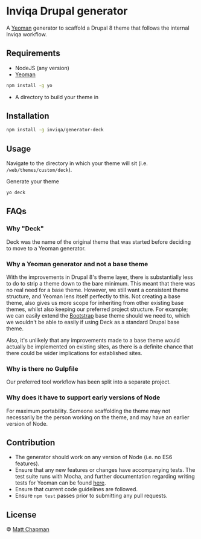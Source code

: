 # Inviqa Drupal generator

A [Yeoman](http://yeoman.io) generator to scaffold a Drupal 8 theme that follows the internal Inviqa workflow.

## Requirements

* NodeJS (any version)
* [Yeoman](http://yeoman.io)

```bash
npm install -g yo
```

* A directory to build your theme in

## Installation

```bash
npm install -g inviqa/generator-deck
```

## Usage

Navigate to the directory in which your theme will sit (i.e. `/web/themes/custom/deck`).

Generate your theme

```bash
yo deck
```

## FAQs

### Why "Deck"

Deck was the name of the original theme that was started before deciding to move to a Yeoman generator.

### Why a Yeoman generator and not a base theme

With the improvements in Drupal 8's theme layer, there is substantially less to do to strip a theme down to the bare minimum. This meant that there was no real need for a base theme. However, we still want a consistent theme structure, and Yeoman lens itself perfectly to this. Not creating a base theme, also gives us more scope for inheriting from other existing base themes, whilst also keeping our preferred project structure. For example; we can easily extend the [Bootstrap](https://www.drupal.org/project/bootstrap) base theme should we need to, which we wouldn't be able to easily if using Deck as a standard Drupal base theme.

Also, it's unlikely that any improvements made to a base theme would actually be implemented on existing sites, as there is a definite chance that there could be wider implications for established sites.

### Why is there no Gulpfile

Our preferred tool workflow has been split into a separate project.

### Why does it have to support early versions of Node

For maximum portability. Someone scaffolding the theme may not necessarily be the person working on the theme, and may have an earlier version of Node.

## Contribution

* The generator should work on any version of Node (i.e. no ES6 features).
* Ensure that any new features or changes have accompanying tests. The test suite runs with Mocha, and further documentation regarding writing tests for Yeoman can be found [here](http://yeoman.io/authoring/testing.html).
* Ensure that current code guidelines are followed.
* Ensure `npm test` passes prior to submitting any pull requests.

## License

 © [Matt Chapman](https://inviqa.com)
